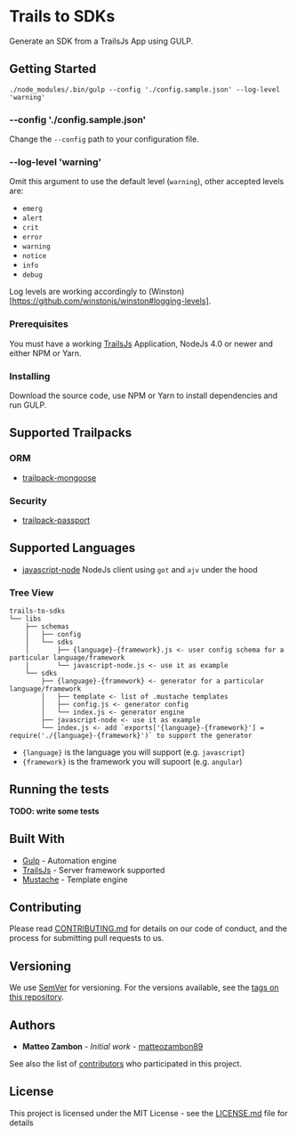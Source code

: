 # Trails to SDKs

Generate an SDK from a TrailsJs App using GULP.

## Getting Started

```
./node_modules/.bin/gulp --config './config.sample.json' --log-level 'warning'
```

### --config './config.sample.json'

Change the `--config` path to your configuration file.

### --log-level 'warning'

Omit this argument to use the default level (`warning`), other accepted levels are:

- `emerg`
- `alert`
- `crit`
- `error`
- `warning`
- `notice`
- `info`
- `debug`

Log levels are working accordingly to (Winston)[https://github.com/winstonjs/winston#logging-levels].

### Prerequisites

You must have a working [TrailsJs](https://trailsjs.io/) Application, NodeJs 4.0 or newer and either NPM or Yarn.

### Installing

Download the source code, use NPM or Yarn to install dependencies and run GULP.

## Supported Trailpacks

### ORM

- [trailpack-mongoose](https://github.com/trailsjs/trailpack-mongoose)

### Security

- [trailpack-passport](https://github.com/jaumard/trailpack-passport)

## Supported Languages

- [javascript-node](libs/sdks/javascript-node/index.js) NodeJs client using `got` and `ajv` under the hood

### Tree View

```
trails-to-sdks
└── libs
    ├── schemas
    │   ├── config
    │   └── sdks
    │       ├── {language}-{framework}.js <- user config schema for a particular language/framework
    │       └── javascript-node.js <- use it as example
    └── sdks
        ├── {language}-{framework} <- generator for a particular language/framework
        │   ├── template <- list of .mustache templates
        │   ├── config.js <- generator config
        │   └── index.js <- generator engine
        ├── javascript-node <- use it as example
        └── index.js <- add `exports['{language}-{framework}'] = require('./{language}-{framework}')` to support the generator
```

- `{language}` is the language you will support (e.g. `javascript`)
- `{framework}` is the framework you will supoort (e.g. `angular`)

## Running the tests

**TODO: write some tests**

## Built With

* [Gulp](https://gulpjs.com/) - Automation engine
* [TrailsJs](https://trailsjs.io/) - Server framework supported
* [Mustache](https://mustache.github.io/) - Template engine

## Contributing

Please read [CONTRIBUTING.md](CONTRIBUTING.md) for details on our code of conduct, and the process for submitting pull requests to us.

## Versioning

We use [SemVer](http://semver.org/) for versioning. For the versions available, see the [tags on this repository](https://github.com/matteozambon89/trails-to-sdks/tags).

## Authors

* **Matteo Zambon** - *Initial work* - [matteozambon89](https://github.com/matteozambon89)

See also the list of [contributors](https://github.com/matteozambon89/trails-to-sdks/contributors) who participated in this project.

## License

This project is licensed under the MIT License - see the [LICENSE.md](LICENSE.md) file for details
